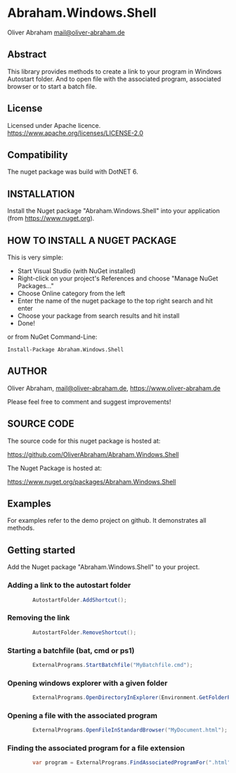 # Abraham.Windows.Shell

Oliver Abraham
mail@oliver-abraham.de


## Abstract

This library provides methods to create a link to your program in Windows Autostart folder.
And to open file with the associated program, associated browser or to start a batch file.


## License

Licensed under Apache licence.
https://www.apache.org/licenses/LICENSE-2.0


## Compatibility

The nuget package was build with DotNET 6.



## INSTALLATION

Install the Nuget package "Abraham.Windows.Shell" into your application (from https://www.nuget.org).



## HOW TO INSTALL A NUGET PACKAGE
This is very simple:
- Start Visual Studio (with NuGet installed) 
- Right-click on your project's References and choose "Manage NuGet Packages..."
- Choose Online category from the left
- Enter the name of the nuget package to the top right search and hit enter
- Choose your package from search results and hit install
- Done!


or from NuGet Command-Line:

    Install-Package Abraham.Windows.Shell





## AUTHOR

Oliver Abraham, mail@oliver-abraham.de, https://www.oliver-abraham.de

Please feel free to comment and suggest improvements!



## SOURCE CODE

The source code for this nuget package is hosted at:

https://github.com/OliverAbraham/Abraham.Windows.Shell

The Nuget Package is hosted at: 

https://www.nuget.org/packages/Abraham.Windows.Shell



## Examples

For examples refer to the demo project on github. It demonstrates all methods.


## Getting started

Add the Nuget package "Abraham.Windows.Shell" to your project.


### Adding a link to the autostart folder

```C#
		AutostartFolder.AddShortcut();
```

### Removing the link

```C#
		AutostartFolder.RemoveShortcut();
```

### Starting a batchfile (bat, cmd or ps1)

```C#
		ExternalPrograms.StartBatchfile("MyBatchfile.cmd");
```

### Opening windows explorer with a given folder

```C#
		ExternalPrograms.OpenDirectoryInExplorer(Environment.GetFolderPath(Environment.SpecialFolder.MyDocuments));
```

### Opening a file with the associated program

```C#
		ExternalPrograms.OpenFileInStandardBrowser("MyDocument.html");
```

### Finding the associated program for a file extension

```C#
		var program = ExternalPrograms.FindAssociatedProgramFor(".html");
```
